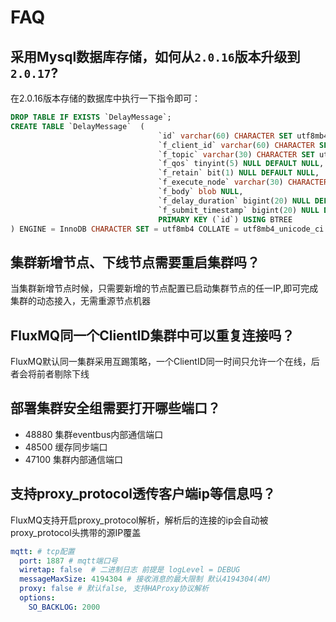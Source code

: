 # FAQ

## 采用Mysql数据库存储，如何从`2.0.16`版本升级到`2.0.17`?

在2.0.16版本存储的数据库中执行一下指令即可：
```sql
DROP TABLE IF EXISTS `DelayMessage`;
CREATE TABLE `DelayMessage`  (
                                 `id` varchar(60) CHARACTER SET utf8mb4 COLLATE utf8mb4_unicode_ci NOT NULL,
                                 `f_client_id` varchar(60) CHARACTER SET utf8mb4 COLLATE utf8mb4_unicode_ci NOT NULL,
                                 `f_topic` varchar(30) CHARACTER SET utf8mb4 COLLATE utf8mb4_unicode_ci NULL DEFAULT NULL,
                                 `f_qos` tinyint(5) NULL DEFAULT NULL,
                                 `f_retain` bit(1) NULL DEFAULT NULL,
                                 `f_execute_node` varchar(30) CHARACTER SET utf8mb4 COLLATE utf8mb4_unicode_ci NULL DEFAULT NULL,
                                 `f_body` blob NULL,
                                 `f_delay_duration` bigint(20) NULL DEFAULT NULL,
                                 `f_submit_timestamp` bigint(20) NULL DEFAULT NULL,
                                 PRIMARY KEY (`id`) USING BTREE
) ENGINE = InnoDB CHARACTER SET = utf8mb4 COLLATE = utf8mb4_unicode_ci ROW_FORMAT = DYNAMIC;
```



## 集群新增节点、下线节点需要重启集群吗？

当集群新增节点时候，只需要新增的节点配置已启动集群节点的任一IP,即可完成集群的动态接入，无需重源节点机器

## FluxMQ同一个ClientID集群中可以重复连接吗？

FluxMQ默认同一集群采用互踢策略，一个ClientID同一时间只允许一个在线，后者会将前者剔除下线

## 部署集群安全组需要打开哪些端口？
- 48880 集群eventbus内部通信端口
- 48500 缓存同步端口
- 47100 集群内部通信端口


## 支持proxy_protocol透传客户端ip等信息吗？

FluxMQ支持开启proxy_protocol解析，解析后的连接的ip会自动被proxy_protocol头携带的源IP覆盖

```YAML
mqtt: # tcp配置
  port: 1887 # mqtt端口号
  wiretap: false  # 二进制日志 前提是 logLevel = DEBUG
  messageMaxSize: 4194304 # 接收消息的最大限制 默认4194304(4M)
  proxy: false # 默认false, 支持HAProxy协议解析  
  options:
    SO_BACKLOG: 2000
```